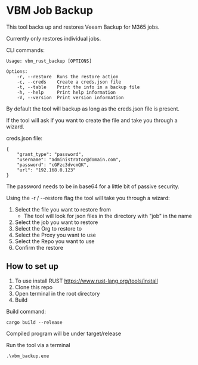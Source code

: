 # VBM Job Backup 

This tool backs up and restores Veeam Backup for M365 jobs. 

Currently only restores individual jobs.

CLI commands:

    Usage: vbm_rust_backup [OPTIONS]

    Options:
        -r, --restore  Runs the restore action
        -c, --creds    Create a creds.json file
        -t, --table    Print the info in a backup file
        -h, --help     Print help information
        -V, --version  Print version information

By default the tool will backup as long as the creds.json file is present. 

If the tool will ask if you want to create the file and take you through a wizard.

creds.json file: 

    {
        "grant_type": "password",
        "username": "administrator@domain.com",
        "password": "cGFzc3dvcmQK",
        "url": "192.168.0.123"
    }

The password needs to be in base64 for a little bit of passive security. 

Using the -r / --restore flag the tool will take you through a wizard:

1. Select the file you want to restore from
    - The tool will look for json files in the directory with "job" in the name
2. Select the job you want to restore
3. Select the Org to restore to
4. Select the Proxy you want to use
5. Select the Repo you want to use
6. Confirm the restore

## How to set up

1. To use install RUST https://www.rust-lang.org/tools/install 
2. Clone this repo
3. Open terminal in the root directory
3. Build

Build command:

    cargo build --release

Compiled program will be under target/release

Run the tool via a terminal 

    .\vbm_backup.exe

